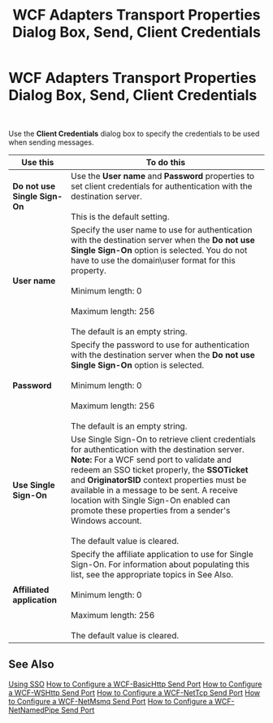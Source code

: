 ﻿---
title: WCF Adapters Transport Properties Dialog Box, Send, Client Credentials
TOCTitle: WCF Adapters Transport Properties Dialog Box, Send, Client Credentials
ms:assetid: 37d87be9-3664-4bab-a781-21dd8ad13337
ms:mtpsurl: https://msdn.microsoft.com/library/Bb246039(v=BTS.80)
ms:contentKeyID: 51527371
ms.date: 08/30/2017
mtps_version: v=BTS.80
f1_keywords:
- bts10.adapters.wcf-adapters.transport.send.clientcredentials
---

# WCF Adapters Transport Properties Dialog Box, Send, Client Credentials

 

Use the **Client Credentials** dialog box to specify the credentials to be used when sending messages.

<table>
<thead>
<tr class="header">
<th>Use this</th>
<th>To do this</th>
</tr>
</thead>
<tbody>
<tr class="odd">
<td><strong>Do not use Single Sign-On</strong></td>
<td>Use the <strong>User name</strong> and <strong>Password</strong> properties to set client credentials for authentication with the destination server.<br />
<br />
This is the default setting.</td>
</tr>
<tr class="even">
<td><strong>User name</strong></td>
<td>Specify the user name to use for authentication with the destination server when the <strong>Do not use Single Sign-On</strong> option is selected. You do not have to use the domain\user format for this property.<br />
<br />
Minimum length: 0<br />
<br />
Maximum length: 256<br />
<br />
The default is an empty string.</td>
</tr>
<tr class="odd">
<td><strong>Password</strong></td>
<td>Specify the password to use for authentication with the destination server when the <strong>Do not use Single Sign-On</strong> option is selected.<br />
<br />
Minimum length: 0<br />
<br />
Maximum length: 256<br />
<br />
The default is an empty string.</td>
</tr>
<tr class="even">
<td><strong>Use Single Sign-On</strong></td>
<td>Use Single Sign-On to retrieve client credentials for authentication with the destination server. <strong>Note:</strong> For a WCF send port to validate and redeem an SSO ticket properly, the <strong>SSOTicket</strong> and <strong>OriginatorSID</strong> context properties must be available in a message to be sent. A receive location with Single Sign-On enabled can promote these properties from a sender's Windows account.<br />
<br />
The default value is cleared.</td>
</tr>
<tr class="odd">
<td><strong>Affiliated application</strong></td>
<td>Specify the affiliate application to use for Single Sign-On. For information about populating this list, see the appropriate topics in See Also.<br />
<br />
Minimum length: 0<br />
<br />
Maximum length: 256<br />
<br />
The default value is cleared.</td>
</tr>
</tbody>
</table>


## See Also

[Using SSO](https://msdn.microsoft.com/library/aa561654\(v=bts.80\))  
[How to Configure a WCF-BasicHttp Send Port](https://msdn.microsoft.com/library/bb226467\(v=bts.80\))  
[How to Configure a WCF-WSHttp Send Port](https://msdn.microsoft.com/library/bb245939\(v=bts.80\))  
[How to Configure a WCF-NetTcp Send Port](https://msdn.microsoft.com/library/bb226460\(v=bts.80\))  
[How to Configure a WCF-NetMsmq Send Port](https://msdn.microsoft.com/library/bb245965\(v=bts.80\))  
[How to Configure a WCF-NetNamedPipe Send Port](https://msdn.microsoft.com/library/bb246110\(v=bts.80\))

